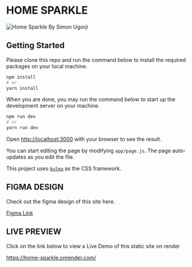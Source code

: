 # HOME SPARKLE

![Home Sparkle By Simon Ugorji](https://github.com/Octagon-simon/home-sparkle/assets/68190998/4e814924-7a9c-484b-96d7-6d6634d9dd5d)

## Getting Started

Please clone this repo and run the command below to install the required packages on your local machine.

```bash
npm install
# or
yarn install
```

When you are done, you may run the command below to start up the development server on your machine.

```bash
npm run dev
# or
yarn run dev
```

Open [http://localhost:3000](http://localhost:3000) with your browser to see the result.

You can start editing the page by modifying `app/page.js`. The page auto-updates as you edit the file.

This project uses [`bulma`](https://bulma.io) as the CSS framework.

## FIGMA DESIGN

Check out the figma design of this site here.

[Figma Link](https://www.figma.com/file/dWKNxL8cCWZJuJAycr2F3F/HomeSparkle-Solution?type=design)

## LIVE PREVIEW

Click on the link below to view a Live Demo of this static site on render

https://home-sparkle.onrender.com/
